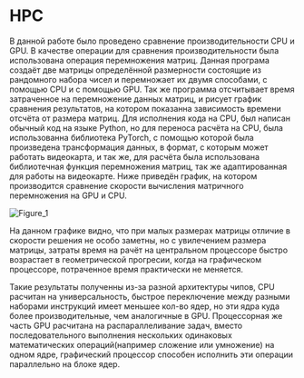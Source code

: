 # HPC
В данной работе было проведено сравнение производительности CPU и GPU.
В качестве операции для сравнения производительности была использована операция перемножения матриц.
Данная програма создаёт две матрицы определённой размерности состоящие из рандомного набора чисел и
перемножает их двумя способами, с помощью CPU и с помощью GPU.
Так же программа отсчитывает время затраченное на перемножение данных матриц, 
и рисует график сравнения результатов, на котором показанна зависимость времени 
отсчёта от размера матриц. Для исполнения кода на CPU, был написан обычный код на 
языке Python, но для переноса расчёта на CPU, была использованна библиотека PyTorch, 
с помощью которой была произведена трансформация данных, в формат, с которым может работать 
видеокарта, и так же, для расчёта была использована библиотечная функция перемножения матриц, 
так же адаптированная для работы на видеокарте.
Ниже приведён график, на котором производится сравнение скорости вычисления матричного перемножения на GPU и CPU.

![Figure_1](https://github.com/KrechkoVsevolod201/HPC/assets/71152134/2751ae47-57c1-4e23-9717-d7b848547992)

На данном графике видно, что при малых размерах матрицы отличие в скорости решения не особо заметны, но с увилечением размера матрицы, 
затраты время на рачёт на центральном процессоре быстро возрастает в геометрической прогресии, когда на графическом процессоре,
потраченное время практически не меняется. 

Такие результаты полученны из-за разной архитектуры чипов, CPU расчитан на универсальность, быстрое переключение между разными наборами инструкций
имеет меньшее кол-во ядер, но эти ядра куда более производительные, чем аналогичные в GPU. Процессорная же часть GPU расчитана 
на распараллеливание задач, вместо последовательного выполнения нескольких одинаковых математических операций(например сложение или умножение) 
на одном ядре, графический процессор способен исполнить эти операции параллельно на блоке ядер.
